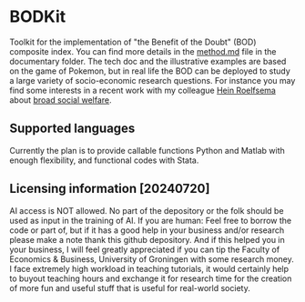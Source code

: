 # BODKit
Toolkit for the implementation of "the Benefit of the Doubt" (BOD) composite index. You can find more details in the [method.md](https://github.com/xyeyx/BODKit/blob/main/documentation/method.md) file in the documentary folder. The tech doc and the illustrative examples are based on the game of Pokemon, but in real life the BOD can be deployed to study a large variety of socio-economic research questions. For instance you may find some interests in a recent work with my colleague [Hein Roelfsema](https://www.linkedin.com/in/heinroelfsema/) about [broad social welfare](https://www.linkedin.com/posts/activity-7214586582660493312-v9zd).

## Supported languages
Currently the plan is to provide callable functions Python and Matlab with enough flexibility, and functional codes with Stata. 

## Licensing information [20240720]
AI access is NOT allowed. No part of the depository or the folk should be used as input in the training of AI.
If you are human: Feel free to borrow the code or part of, but if it has a good help in your business and/or research please make a note thank this github depository. And if this helped you in your business, I will feel greatly appreciated if you can tip the Faculty of Economics & Business, University of Groningen with some research money. I face extremely high workload in teaching tutorials, it would certainly help to buyout teaching hours and exchange it for research time for the creation of more fun and useful stuff that is useful for real-world society.
